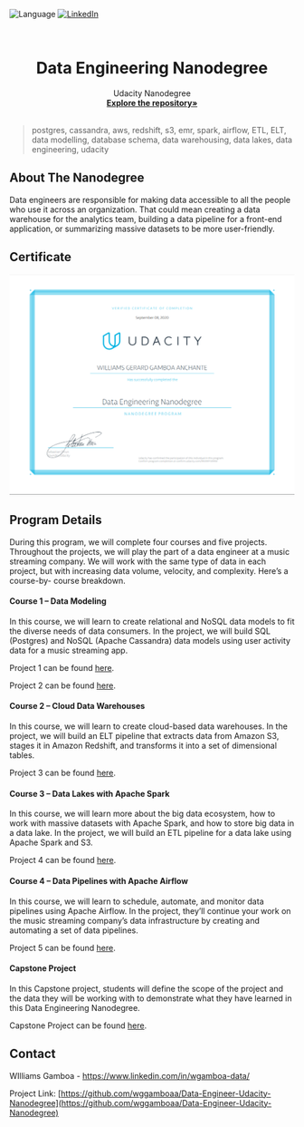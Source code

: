  ![Language](https://img.shields.io/badge/language-python--3.7-blue) [![LinkedIn][linkedin-shield]][linkedin-url]

<!-- PROJECT LOGO -->
<br />

<p align="center">
 </a>
 <h1 align="center">Data Engineering Nanodegree</h1>
 <p align="center">
  Udacity Nanodegree
  <br />
  <a href=https://github.com/wggamboaa/Data-Engineer-Udacity-Nanodegree><strong>Explore the repository»</strong></a>
  <br />
  <br />
 </p>

</p>

> postgres, cassandra, aws, redshift, s3, emr, spark, airflow, ETL, ELT, data modelling, database schema, data warehousing, data lakes, data engineering, udacity



<!-- ABOUT THE PROJECT -->

## About The Nanodegree

Data engineers are responsible for making data accessible to all the people who use it across an organization. That could mean creating a data warehouse for the analytics team, building a data pipeline for a front-end application, or summarizing massive datasets to be more user-friendly.



## Certificate

<img src="./Certificate.png" alt="certificate" style="zoom:50%;" />



## **Program Details**

During this program,  we will complete four courses and five projects. Throughout the projects,  we will play the part of a data engineer at a music streaming company. We will work with the same type of data in each project, but with increasing data volume, velocity, and complexity. Here’s a course-by- course breakdown.

#### **Course 1 – Data Modeling**

In this course,  we will learn to create relational and NoSQL data models to fit the diverse needs of data consumers. In the project,  we will build SQL (Postgres) and NoSQL (Apache Cassandra) data models using user activity data for a music streaming app.

Project 1 can be found [here](./Project%201%20Data%20Modeling%20with%20PostgreSQL).

Project 2 can be found [here](./Project%202%20Data%20Modeling%20with%20Apache%20Cassandra).

#### **Course 2 – Cloud Data Warehouses**

In this course,  we will learn to create cloud-based data warehouses. In the project,  we will build an ELT pipeline that extracts data from Amazon S3, stages it in Amazon Redshift, and transforms it into a set of dimensional tables.

Project 3 can be found [here](./Project%203%20Data%20Warehouse%20on%20AWS%20Redshift). 

#### **Course 3 – Data Lakes with Apache Spark**

In this course,  we will learn more about the big data ecosystem, how to work with massive datasets with Apache Spark, and how to store big data in a data lake. In the project,  we will build an ETL pipeline for a data lake using Apache Spark and S3.


Project 4 can be found [here](./Project%205%20Data%20Pipelines%20with%20Apache%20Airflow). 

#### **Course 4 – Data Pipelines with Apache Airflow**

In this course,  we will learn to schedule, automate, and monitor data pipelines using Apache Airflow. In the project, they’ll continue your work on the music streaming company’s data infrastructure by creating and automating a set of data pipelines. 


Project 5 can be found [here](./Project%205%20Data%20Pipelines%20with%20Apache%20Airflow). 

#### **Capstone Project**

In this Capstone project, students will define the scope of the project and the data they will be working with to demonstrate what they have learned in this Data Engineering Nanodegree. 

Capstone Project can be found [here](./Project%206%20Capstone%20Project).


<!-- CONTACT -->

## Contact

WIlliams Gamboa - https://www.linkedin.com/in/wgamboa-data/

Project Link: [https://github.com/wggamboaa/Data-Engineer-Udacity-Nanodegree](https://github.com/wggamboaa/Data-Engineer-Udacity-Nanodegree)


<!-- MARKDOWN LINKS & IMAGES -->
<!-- https://www.markdownguide.org/basic-syntax/#reference-style-links -->

[linkedin-shield]: https://img.shields.io/badge/-LinkedIn-black.svg?style=flat-square&logo=linkedin&colorB=555
[linkedin-url]: https://www.linkedin.com/in/wgamboa-data/
[product-screenshot]: images/screenshot.jpg